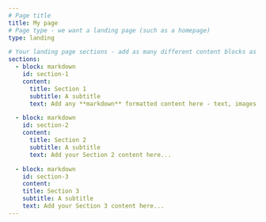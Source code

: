 ```yaml
---
# Page title
title: My page
# Page type - we want a landing page (such as a homepage)
type: landing

# Your landing page sections - add as many different content blocks as you like
sections:
  - block: markdown
    id: section-1
    content:
      title: Section 1
      subtitle: A subtitle
      text: Add any **markdown** formatted content here - text, images, videos, galleries - and even HTML code!

  - block: markdown
    id: section-2
    content:
      title: Section 2
      subtitle: A subtitle
      text: Add your Section 2 content here...

  - block: markdown
    id: section-3
    content:
    title: Section 3
    subtitle: A subtitle
    text: Add your Section 3 content here...
---
```

